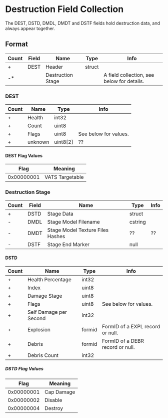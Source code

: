 Destruction Field Collection
============================

The DEST, DSTD, DMDL, DMDT and DSTF fields hold destruction data, and always appear together.

## Format

Count | Field | Name | Type | Info
------|-------|------|------|-----
+ | DEST | Header | struct |
-* | | Destruction Stage | | A field collection, see below for details.

### DEST

Count | Name | Type | Info
------|------|------|-----
+ | Health | int32 |
+ | Count | uint8 |
+ | Flags | uint8 | See below for values.
+ | unknown | uint8[2] | ??

#### DEST Flag Values

Flag | Meaning
-----|--------
0x00000001 | VATS Targetable

### Destruction Stage

Count | Field | Name | Type | Info
------|-------|------|------|-----
+ | DSTD | Stage Data | struct |
- | DMDL | Stage Model Filename | cstring |
- | DMDT | Stage Model Texture Files Hashes | ?? | ??
- | DSTF | Stage End Marker | null |


#### DSTD

Count | Name | Type | Info
------|------|------|-----
+ | Health Percentage | int32 |
+ | Index | uint8 |
+ | Damage Stage | uint8 |
+ | Flags | uint8 | See below for values.
+ | Self Damage per Second | int32 |
+ | Explosion | formid | FormID of a EXPL record or null.
+ | Debris | formid | FormID of a DEBR record or null.
+ | Debris Count | int32 |

##### DSTD Flag Values

Flag | Meaning
-----|--------
0x00000001 | Cap Damage
0x00000002 | Disable
0x00000004 | Destroy
